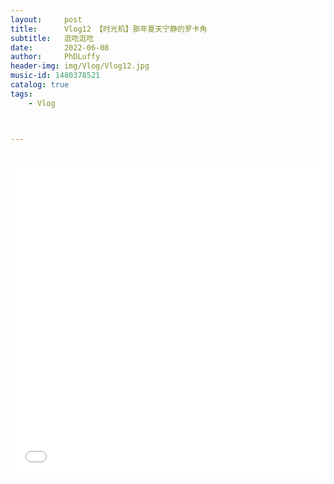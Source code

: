```yaml
---
layout:     post
title:      Vlog12 【时光机】那年夏天宁静的罗卡角
subtitle:   逛吃逛吃
date:       2022-06-08
author:     PhDLuffy
header-img: img/Vlog/Vlog12.jpg
music-id: 1480378521
catalog: true
tags:
    - Vlog



---
```




<br>

<iframe 
frameborder="no" 
src="//player.bilibili.com/player.html?aid=684869922&bvid=BV13U4y1R7MN&cid=740753180&page=1&high_quality=1" 
width="100%" 
height="500">
</iframe>


